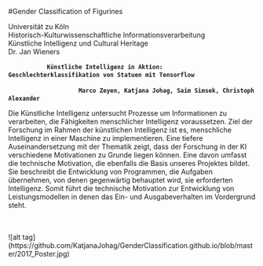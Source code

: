 #Gender Classification of Figurines

Universität zu Köln <br>
Historisch-Kulturwissenschaftliche Informationsverarbeitung <br>
Künstliche Intelligenz und Cultural Heritage <br>
Dr. Jan Wieners <br>
<b>

               Künstliche Intelligenz in Aktion: Geschlechterklassifikation von Statuen mit Tensorflow

	                    Marco Zeyen, Katjana Johag, Saim Simsek, Christoph Alexander

</b>


Die Künstliche Intelligenz untersucht Prozesse um Informationen zu verarbeiten, die Fähigkeiten menschlicher Intelligenz voraussetzen. Ziel der Forschung im Rahmen der künstlichen Intelligenz ist es, menschliche Intelligenz in einer Maschine zu implementieren. 
Eine tiefere Auseinandersetzung mit der Thematik zeigt, dass der Forschung in der KI verschiedene Motivationen zu Grunde liegen können. Eine davon umfasst die technische Motivation, die ebenfalls die Basis unseres Projektes bildet. Sie beschreibt die Entwicklung von Programmen, die Aufgaben übernehmen, von denen gegenwärtig behauptet wird, sie erforderten Intelligenz.
Somit führt die technische Motivation zur Entwicklung von Leistungsmodellen in denen das Ein- und Ausgabeverhalten im Vordergrund  steht.

<br>
<br>
![alt tag](https://github.com/KatjanaJohag/GenderClassification.github.io/blob/master/2017_Poster.jpg)
